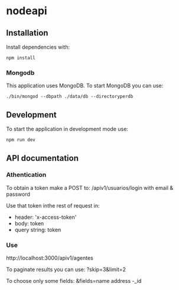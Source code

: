 # nodeapi

## Installation

Install dependencies with:

```shell
npm install
```

### Mongodb

This application uses MongoDB. To start MongoDB you can use:

```shell
./bin/mongod --dbpath ./data/db --directoryperdb
```

## Development

To start the application in development mode use:

```shell
npm run dev
```

## API documentation

### Athentication

To obtain a token make a POST to: /apiv1/usuarios/login with email & password

Use that token inthe rest of request in:
  - header: 'x-access-token'
  - body: token
  - query string: token

### Use
 
http://localhost:3000/apiv1/agentes

To paginate results you can use:
?skip=3&limit=2

To choose only some fields:
&fields=name address -_id

